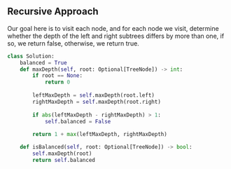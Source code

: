 ## Recursive Approach
Our goal here is to visit each node, and for each node we visit, determine whether the depth of the left and right subtrees differs by more than one, if so, we return false, otherwise, we return true.
``` python
class Solution:
    balanced = True
    def maxDepth(self, root: Optional[TreeNode]) -> int:
        if root == None:
            return 0
  
        leftMaxDepth = self.maxDepth(root.left)
        rightMaxDepth = self.maxDepth(root.right)
  
        if abs(leftMaxDepth - rightMaxDepth) > 1:
            self.balanced = False
  
        return 1 + max(leftMaxDepth, rightMaxDepth)

    def isBalanced(self, root: Optional[TreeNode]) -> bool:
        self.maxDepth(root)
        return self.balanced
```

